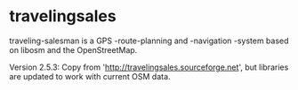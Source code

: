 travelingsales
==============

traveling-salesman is a GPS -route-planning and -navigation -system based on libosm and the OpenStreetMap.

Version 2.5.3: Copy from 'http://travelingsales.sourceforge.net', but libraries are updated to work with current OSM data.
